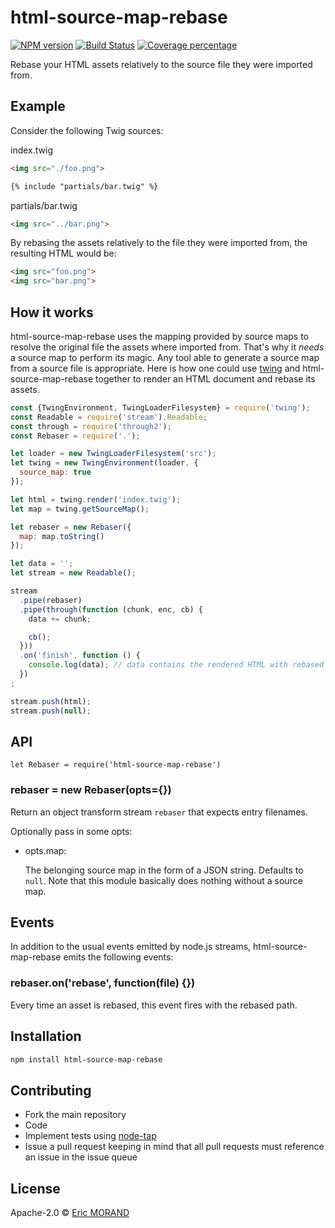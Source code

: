 # html-source-map-rebase

[![NPM version][npm-image]][npm-url] [![Build Status][travis-image]][travis-url] [![Coverage percentage][coveralls-image]][coveralls-url]

Rebase your HTML assets relatively to the source file they were imported from.

## Example

Consider the following Twig sources:

index.twig

``` html
<img src="./foo.png">

{% include "partials/bar.twig" %}
```

partials/bar.twig

``` html
<img src="../bar.png">
```

By rebasing the assets relatively to the file they were imported from, the resulting HTML would be:

``` html
<img src="foo.png">
<img src="bar.png">
```

## How it works

html-source-map-rebase uses the mapping provided by source maps to resolve the original file the assets where imported from. That's why it *needs* a source map to perform its magic. Any tool able to generate a source map from a source file is appropriate. Here is how one could use [twing](https://www.npmjs.com/package/twing) and html-source-map-rebase together to render an HTML document and rebase its assets.

``` javascript
const {TwingEnvironment, TwingLoaderFilesystem} = require('twing');
const Readable = require('stream').Readable;
const through = require('through2');
const Rebaser = require('.');

let loader = new TwingLoaderFilesystem('src');
let twing = new TwingEnvironment(loader, {
  source_map: true
});

let html = twing.render('index.twig');
let map = twing.getSourceMap();

let rebaser = new Rebaser({
  map: map.toString()
});

let data = '';
let stream = new Readable();

stream
  .pipe(rebaser)
  .pipe(through(function (chunk, enc, cb) {
    data += chunk;

    cb();
  }))
  .on('finish', function () {
    console.log(data); // data contains the rendered HTML with rebased assets
  })
;

stream.push(html);
stream.push(null);
```

## API

`let Rebaser = require('html-source-map-rebase')`

### rebaser = new Rebaser(opts={})

Return an object transform stream `rebaser` that expects entry filenames.

Optionally pass in some opts:

* opts.map:
  
  The belonging source map in the form of a JSON string. Defaults to `null`. Note that this module basically does nothing without a source map.

## Events

In addition to the usual events emitted by node.js streams, html-source-map-rebase emits the following events:

### rebaser.on('rebase', function(file) {})

Every time an asset is rebased, this event fires with the rebased path.

## Installation

```bash
npm install html-source-map-rebase
```

## Contributing

* Fork the main repository
* Code
* Implement tests using [node-tap](https://github.com/tapjs/node-tap)
* Issue a pull request keeping in mind that all pull requests must reference an issue in the issue queue

## License

Apache-2.0 © [Eric MORAND]()

[npm-image]: https://badge.fury.io/js/html-source-map-rebase.svg
[npm-url]: https://npmjs.org/package/html-source-map-rebase
[travis-image]: https://travis-ci.org/ericmorand/html-source-map-rebase.svg?branch=master
[travis-url]: https://travis-ci.org/ericmorand/html-source-map-rebase
[coveralls-image]: https://coveralls.io/repos/github/ericmorand/html-source-map-rebase/badge.svg
[coveralls-url]: https://coveralls.io/github/ericmorand/html-source-map-rebase